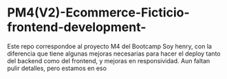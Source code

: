 # PM4(V2)-Ecommerce-Ficticio-frontend-development-
Este repo correspondoe al proyecto M4 del Bootcamp Soy henry, con la diferencia que tiene algunas mejoras necesarias para hacer el deploy tanto del backend como del frontend, y mejoras en responsividad. Aun faltan pulir detalles, pero estamos en eso

